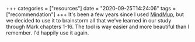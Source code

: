 +++
categories = ["resources"]
date = "2020-09-25T14:24:06"
tags = ["recommendation"]
+++
It's been a few years since I used [MindMup](https://www.mindmup.com), but we decided to use it to brainstorm all that we've learned in our study through Mark chapters 1-16. The tool is way easier and more beautiful than I remember. I'd happily use it again.

